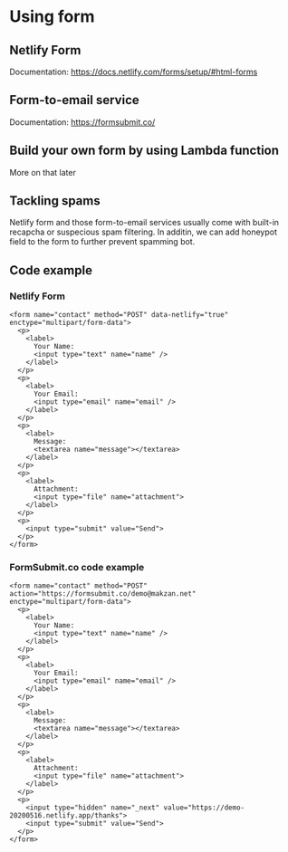 # Using form




## Netlify Form


Documentation: https://docs.netlify.com/forms/setup/#html-forms


## Form-to-email service

Documentation: https://formsubmit.co/



## Build your own form by using Lambda function

More on that later


## Tackling spams

Netlify form and those form-to-email services usually come with built-in recapcha or suspecious spam filtering. In additin, we can add honeypot field to the form to further prevent spamming bot.




## Code example

### Netlify Form

```lang-html
<form name="contact" method="POST" data-netlify="true" enctype="multipart/form-data">
  <p>
    <label>
      Your Name:
      <input type="text" name="name" />
    </label>
  </p>
  <p>
    <label>
      Your Email:
      <input type="email" name="email" />
    </label>
  </p>
  <p>
    <label>
      Message:
      <textarea name="message"></textarea>
    </label>
  </p>
  <p>
    <label>
      Attachment:
      <input type="file" name="attachment">
    </label>
  </p>
  <p>
    <input type="submit" value="Send">
  </p>
</form>
```


### FormSubmit.co code example

```lang-html
<form name="contact" method="POST" action="https://formsubmit.co/demo@makzan.net" enctype="multipart/form-data">
  <p>
    <label>
      Your Name:
      <input type="text" name="name" />
    </label>
  </p>
  <p>
    <label>
      Your Email:
      <input type="email" name="email" />
    </label>
  </p>
  <p>
    <label>
      Message:
      <textarea name="message"></textarea>
    </label>
  </p>
  <p>
    <label>
      Attachment:
      <input type="file" name="attachment">
    </label>
  </p>
  <p>
    <input type="hidden" name="_next" value="https://demo-20200516.netlify.app/thanks">
    <input type="submit" value="Send">
  </p>
</form>
```